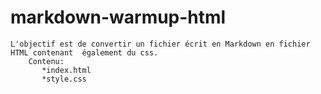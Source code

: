 # markdown-warmup-html
    L'objectif est de convertir un fichier écrit en Markdown en fichier HTML contenant  également du css.
        Contenu:
           *index.html
           *style.css
           
